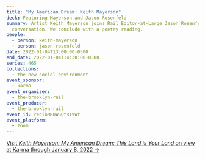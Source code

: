 ```yaml
---
title: "My American Dream: Keith Mayerson"
deck: Featuring Mayerson and Jason Rosenfeld
summary: Artist Keith Mayerson joins Rail Editor-at-Large Jason Rosenfeld for a
  conversation. We conclude with a poetry reading.
people:
  - person: keith-mayerson
  - person: jason-rosenfeld
date: 2022-01-04T13:00:00-0500
end_date: 2022-01-04T14:30:00-0500
series: 465
collections:
  - the-new-social-environment
event_sponsor:
  - karma
event_organizer:
  - the-brooklyn-rail
event_producer:
  - the-brooklyn-rail
event_id: recibMR0WSQtRI9Wt
event_platform:
  - zoom
---
```

[Visit *Keith Mayerson: My American Dream: This Land is Your Land* on view at Karma through January 8, 2022 →](https://karmakarma.org/exhibitions/keith-mayerson-my-american-dream-this-land-is-your-land/)